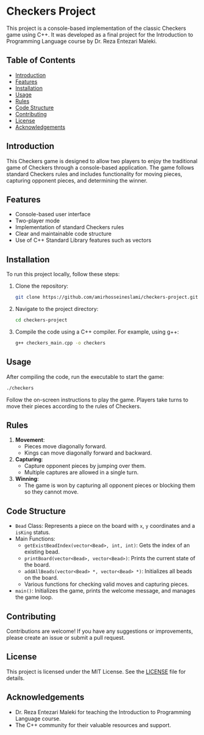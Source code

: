 # Checkers Project

This project is a console-based implementation of the classic Checkers game using C++. It was developed as a final project for the Introduction to Programming Language course by Dr. Reza Entezari Maleki.

## Table of Contents

- [Introduction](#introduction)
- [Features](#features)
- [Installation](#installation)
- [Usage](#usage)
- [Rules](#rules)
- [Code Structure](#code-structure)
- [Contributing](#contributing)
- [License](#license)
- [Acknowledgements](#acknowledgements)

## Introduction

This Checkers game is designed to allow two players to enjoy the traditional game of Checkers through a console-based application. The game follows standard Checkers rules and includes functionality for moving pieces, capturing opponent pieces, and determining the winner.

## Features

- Console-based user interface
- Two-player mode
- Implementation of standard Checkers rules
- Clear and maintainable code structure
- Use of C++ Standard Library features such as vectors

## Installation

To run this project locally, follow these steps:

1. Clone the repository:
    ```sh
    git clone https://github.com/amirhosseineslami/checkers-project.git
    ```
2. Navigate to the project directory:
    ```sh
    cd checkers-project
    ```
3. Compile the code using a C++ compiler. For example, using g++:
    ```sh
    g++ checkers_main.cpp -o checkers
    ```

## Usage

After compiling the code, run the executable to start the game:
```sh
./checkers
```

Follow the on-screen instructions to play the game. Players take turns to move their pieces according to the rules of Checkers.

## Rules

1. **Movement**:
    - Pieces move diagonally forward.
    - Kings can move diagonally forward and backward.
2. **Capturing**:
    - Capture opponent pieces by jumping over them.
    - Multiple captures are allowed in a single turn.
3. **Winning**:
    - The game is won by capturing all opponent pieces or blocking them so they cannot move.

## Code Structure

- `Bead` Class: Represents a piece on the board with `x`, `y` coordinates and a `isKing` status.
- Main Functions:
  - `getExistBeadIndex(vector<Bead>, int, int)`: Gets the index of an existing bead.
  - `printBoard(vector<Bead>, vector<Bead>)`: Prints the current state of the board.
  - `addAllBeads(vector<Bead> *, vector<Bead> *)`: Initializes all beads on the board.
  - Various functions for checking valid moves and capturing pieces.
- `main()`: Initializes the game, prints the welcome message, and manages the game loop.

## Contributing

Contributions are welcome! If you have any suggestions or improvements, please create an issue or submit a pull request.

## License

This project is licensed under the MIT License. See the [LICENSE](LICENSE) file for details.

## Acknowledgements

- Dr. Reza Entezari Maleki for teaching the Introduction to Programming Language course.
- The C++ community for their valuable resources and support.
